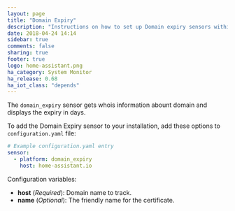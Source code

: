 ```yaml
---
layout: page
title: "Domain Expiry"
description: "Instructions on how to set up Domain expiry sensors within Home Assistant."
date: 2018-04-24 14:14
sidebar: true
comments: false
sharing: true
footer: true
logo: home-assistant.png
ha_category: System Monitor
ha_release: 0.68
ha_iot_class: "depends"
---
```


The `domain_expiry` sensor gets whois information abount domain and displays the expiry in days. 

To add the Domain Expiry sensor to your installation, add these options to `configuration.yaml` file:

```yaml
# Example configuration.yaml entry
sensor:
  - platform: domain_expiry
    host: home-assistant.io
```

Configuration variables:

- **host** (*Required*): Domain name to track.
- **name** (*Optional*): The friendly name for the certificate.

